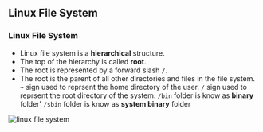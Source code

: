 ## Linux File System

### Linux File System

- Linux file system is a **hierarchical** structure.
- The top of the hierarchy is called **root**.
- The root is represented by a forward slash `/`.
- The root is the parent of all other directories and files in the file system.
  `~` sign used to reprsent the home directory of the user.
  `/` sign used to reprsent the root directory of the system.
  `/bin` folder is know as **binary** folder'
  `/sbin` folder is know as **system binary** folder

![linux file system](https://tecadmin.net/wp-content/uploads/2022/06/linux-filesystem-hierarchy.png)
